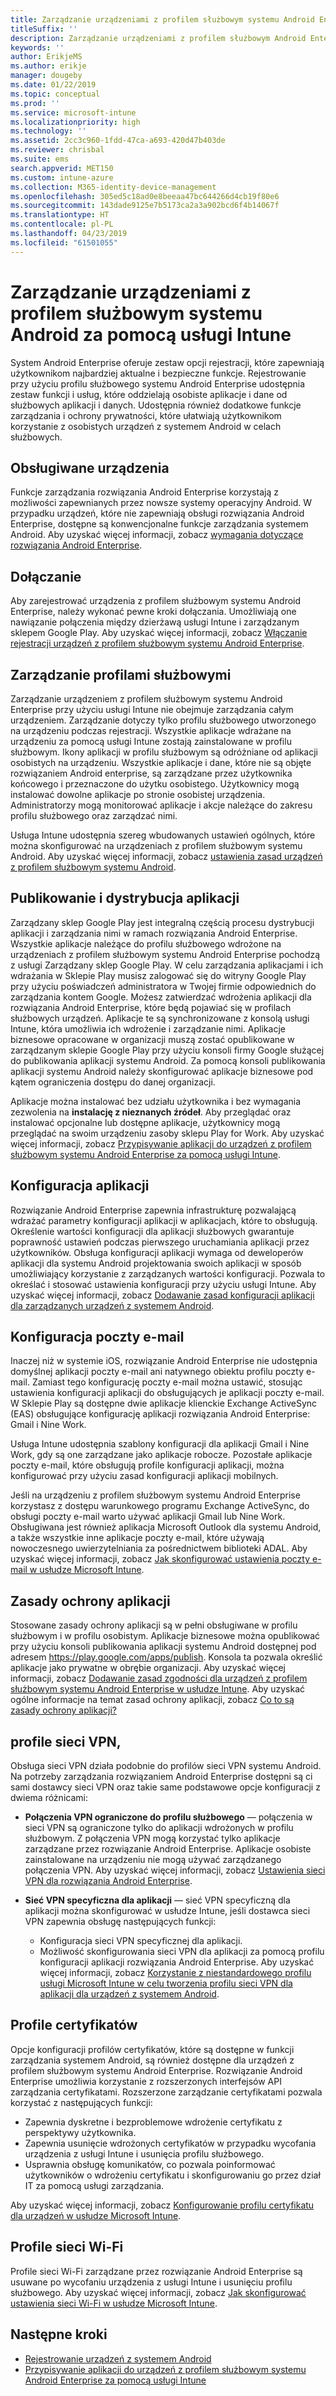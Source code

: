 ```yaml
---
title: Zarządzanie urządzeniami z profilem służbowym systemu Android Enterprise w usłudze Microsoft Intune
titleSuffix: ''
description: Zarządzanie urządzeniami z profilem służbowym Android Enterprise przez usługę Microsoft Intune udostępnia dodatkowe funkcje zarządzania i ochrony prywatności, które ułatwiają użytkownikom korzystanie z osobistych urządzeń z systemem Android w celach służbowych.
keywords: ''
author: ErikjeMS
ms.author: erikje
manager: dougeby
ms.date: 01/22/2019
ms.topic: conceptual
ms.prod: ''
ms.service: microsoft-intune
ms.localizationpriority: high
ms.technology: ''
ms.assetid: 2cc3c960-1fdd-47ca-a693-420d47b403de
ms.reviewer: chrisbal
ms.suite: ems
search.appverid: MET150
ms.custom: intune-azure
ms.collection: M365-identity-device-management
ms.openlocfilehash: 305ed5c18ad0e8beeaa47bc644266d4cb19f80e6
ms.sourcegitcommit: 143dade9125e7b5173ca2a3a902bcd6f4b14067f
ms.translationtype: HT
ms.contentlocale: pl-PL
ms.lasthandoff: 04/23/2019
ms.locfileid: "61501055"
---
```

# <a name="manage-android-work-profile-devices-with-intune"></a>Zarządzanie urządzeniami z profilem służbowym systemu Android za pomocą usługi Intune

System Android Enterprise oferuje zestaw opcji rejestracji, które zapewniają użytkownikom najbardziej aktualne i bezpieczne funkcje. Rejestrowanie przy użyciu profilu służbowego systemu Android Enterprise udostępnia zestaw funkcji i usług, które oddzielają osobiste aplikacje i dane od służbowych aplikacji i danych. Udostępnia również dodatkowe funkcje zarządzania i ochrony prywatności, które ułatwiają użytkownikom korzystanie z osobistych urządzeń z systemem Android w celach służbowych. 

## <a name="supported-devices"></a>Obsługiwane urządzenia

Funkcje zarządzania rozwiązania Android Enterprise korzystają z możliwości zapewnianych przez nowsze systemy operacyjny Android. W przypadku urządzeń, które nie zapewniają obsługi rozwiązania Android Enterprise, dostępne są konwencjonalne funkcje zarządzania systemem Android. Aby uzyskać więcej informacji, zobacz [wymagania dotyczące rozwiązania Android Enterprise](https://support.google.com/work/android/answer/6174145?hl=en&ref_topic=6151012).

## <a name="onboarding"></a>Dołączanie

Aby zarejestrować urządzenia z profilem służbowym systemu Android Enterprise, należy wykonać pewne kroki dołączania. Umożliwiają one nawiązanie połączenia między dzierżawą usługi Intune i zarządzanym sklepem Google Play. Aby uzyskać więcej informacji, zobacz [Włączanie rejestracji urządzeń z profilem służbowym systemu Android Enterprise](android-work-profile-enroll.md).

## <a name="work-profile-management"></a>Zarządzanie profilami służbowymi

Zarządzanie urządzeniem z profilem służbowym systemu Android Enterprise przy użyciu usługi Intune nie obejmuje zarządzania całym urządzeniem. Zarządzanie dotyczy tylko profilu służbowego utworzonego na urządzeniu podczas rejestracji. Wszystkie aplikacje wdrażane na urządzeniu za pomocą usługi Intune zostają zainstalowane w profilu służbowym. Ikony aplikacji w profilu służbowym są odróżniane od aplikacji osobistych na urządzeniu. Wszystkie aplikacje i dane, które nie są objęte rozwiązaniem Android enterprise, są zarządzane przez użytkownika końcowego i przeznaczone do użytku osobistego. Użytkownicy mogą instalować dowolne aplikacje po stronie osobistej urządzenia. Administratorzy mogą monitorować aplikacje i akcje należące do zakresu profilu służbowego oraz zarządzać nimi.

Usługa Intune udostępnia szereg wbudowanych ustawień ogólnych, które można skonfigurować na urządzeniach z profilem służbowym systemu Android. Aby uzyskać więcej informacji, zobacz [ustawienia zasad urządzeń z profilem służbowym systemu Android](compliance-policy-create-android-for-work.md).

## <a name="app-publishing-and-distribution"></a>Publikowanie i dystrybucja aplikacji

Zarządzany sklep Google Play jest integralną częścią procesu dystrybucji aplikacji i zarządzania nimi w ramach rozwiązania Android Enterprise. Wszystkie aplikacje należące do profilu służbowego wdrożone na urządzeniach z profilem służbowym systemu Android Enterprise pochodzą z usługi Zarządzany sklep Google Play. W celu zarządzania aplikacjami i ich wdrażania w Sklepie Play musisz zalogować się do witryny Google Play przy użyciu poświadczeń administratora w Twojej firmie odpowiednich do zarządzania kontem Google. Możesz zatwierdzać wdrożenia aplikacji dla rozwiązania Android Enterprise, które będą pojawiać się w profilach służbowych urządzeń. Aplikacje te są synchronizowane z konsolą usługi Intune, która umożliwia ich wdrożenie i zarządzanie nimi. Aplikacje biznesowe opracowane w organizacji muszą zostać opublikowane w zarządzanym sklepie Google Play przy użyciu konsoli firmy Google służącej do publikowania aplikacji systemu Android. Za pomocą konsoli publikowania aplikacji systemu Android należy skonfigurować aplikacje biznesowe pod kątem ograniczenia dostępu do danej organizacji.

Aplikacje można instalować bez udziału użytkownika i bez wymagania zezwolenia na **instalację z nieznanych źródeł**. Aby przeglądać oraz instalować opcjonalne lub dostępne aplikacje, użytkownicy mogą przeglądać na swoim urządzeniu zasoby sklepu Play for Work. Aby uzyskać więcej informacji, zobacz [Przypisywanie aplikacji do urządzeń z profilem służbowym systemu Android Enterprise za pomocą usługi Intune](apps-add-android-for-work.md).

## <a name="app-configuration"></a>Konfiguracja aplikacji

Rozwiązanie Android Enterprise zapewnia infrastrukturę pozwalającą wdrażać parametry konfiguracji aplikacji w aplikacjach, które to obsługują. Określenie wartości konfiguracji dla aplikacji służbowych gwarantuje poprawność ustawień podczas pierwszego uruchamiania aplikacji przez użytkowników. Obsługa konfiguracji aplikacji wymaga od deweloperów aplikacji dla systemu Android projektowania swoich aplikacji w sposób umożliwiający korzystanie z zarządzanych wartości konfiguracji. Pozwala to określać i stosować ustawienia konfiguracji przy użyciu usługi Intune. Aby uzyskać więcej informacji, zobacz [Dodawanie zasad konfiguracji aplikacji dla zarządzanych urządzeń z systemem Android](app-configuration-policies-use-android.md).

## <a name="email-configuration"></a>Konfiguracja poczty e-mail

Inaczej niż w systemie iOS, rozwiązanie Android Enterprise nie udostępnia domyślnej aplikacji poczty e-mail ani natywnego obiektu profilu poczty e-mail. Zamiast tego konfigurację poczty e-mail można ustawić, stosując ustawienia konfiguracji aplikacji do obsługujących je aplikacji poczty e-mail. W Sklepie Play są dostępne dwie aplikacje klienckie Exchange ActiveSync (EAS) obsługujące konfigurację aplikacji rozwiązania Android Enterprise: Gmail i Nine Work.

Usługa Intune udostępnia szablony konfiguracji dla aplikacji Gmail i Nine Work, gdy są one zarządzane jako aplikacje robocze. Pozostałe aplikacje poczty e-mail, które obsługują profile konfiguracji aplikacji, można konfigurować przy użyciu zasad konfiguracji aplikacji mobilnych.

Jeśli na urządzeniu z profilem służbowym systemu Android Enterprise korzystasz z dostępu warunkowego programu Exchange ActiveSync, do obsługi poczty e-mail warto używać aplikacji Gmail lub Nine Work. Obsługiwana jest również aplikacja Microsoft Outlook dla systemu Android, a także wszystkie inne aplikacje poczty e-mail, które używają nowoczesnego uwierzytelniania za pośrednictwem biblioteki ADAL. Aby uzyskać więcej informacji, zobacz [Jak skonfigurować ustawienia poczty e-mail w usłudze Microsoft Intune](email-settings-configure.md).

## <a name="app-protection-policies"></a>Zasady ochrony aplikacji

Stosowane zasady ochrony aplikacji są w pełni obsługiwane w profilu służbowym i w profilu osobistym. Aplikacje biznesowe można opublikować przy użyciu konsoli publikowania aplikacji systemu Android dostępnej pod adresem https://play.google.com/apps/publish. Konsola ta pozwala określić aplikacje jako prywatne w obrębie organizacji. Aby uzyskać więcej informacji, zobacz [Dodawanie zasad zgodności dla urządzeń z profilem służbowym systemu Android Enterprise w usłudze Intune](compliance-policy-create-android-for-work.md). Aby uzyskać ogólne informacje na temat zasad ochrony aplikacji, zobacz [Co to są zasady ochrony aplikacji?](app-protection-policy.md)

## <a name="vpn-profiles"></a>profile sieci VPN,

Obsługa sieci VPN działa podobnie do profilów sieci VPN systemu Android. Na potrzeby zarządzania rozwiązaniem Android Enterprise dostępni są ci sami dostawcy sieci VPN oraz takie same podstawowe opcje konfiguracji z dwiema różnicami:

-  **Połączenia VPN ograniczone do profilu służbowego** — połączenia w sieci VPN są ograniczone tylko do aplikacji wdrożonych w profilu służbowym. Z połączenia VPN mogą korzystać tylko aplikacje zarządzane przez rozwiązanie Android Enterprise. Aplikacje osobiste zainstalowane na urządzeniu nie mogą używać zarządzanego połączenia VPN. Aby uzyskać więcej informacji, zobacz [Ustawienia sieci VPN dla rozwiązania Android Enterprise](vpn-settings-android.md#android-enterprise-vpn-settings).

-  **Sieć VPN specyficzna dla aplikacji** — sieć VPN specyficzną dla aplikacji można skonfigurować w usłudze Intune, jeśli dostawca sieci VPN zapewnia obsługę następujących funkcji:
    - Konfiguracja sieci VPN specyficznej dla aplikacji.
    - Możliwość skonfigurowania sieci VPN dla aplikacji za pomocą profilu konfiguracji aplikacji rozwiązania Android Enterprise.
    Aby uzyskać więcej informacji, zobacz [Korzystanie z niestandardowego profilu usługi Microsoft Intune w celu tworzenia profilu sieci VPN dla aplikacji dla urządzeń z systemem Android](android-pulse-secure-per-app-vpn.md).

## <a name="certificate-profiles"></a>Profile certyfikatów

Opcje konfiguracji profilów certyfikatów, które są dostępne w funkcji zarządzania systemem Android, są również dostępne dla urządzeń z profilem służbowym systemu Android Enterprise. Rozwiązanie Android Enterprise umożliwia korzystanie z rozszerzonych interfejsów API zarządzania certyfikatami. Rozszerzone zarządzanie certyfikatami pozwala korzystać z następujących funkcji:

-  Zapewnia dyskretne i bezproblemowe wdrożenie certyfikatu z perspektywy użytkownika.
-  Zapewnia usunięcie wdrożonych certyfikatów w przypadku wycofania urządzenia z usługi Intune i usunięcia profilu służbowego.
-  Usprawnia obsługę komunikatów, co pozwala poinformować użytkowników o wdrożeniu certyfikatu i skonfigurowaniu go przez dział IT za pomocą usługi zarządzania.

Aby uzyskać więcej informacji, zobacz [Konfigurowanie profilu certyfikatu dla urządzeń w usłudze Microsoft Intune](certificates-configure.md).

## <a name="wi-fi-profiles"></a>Profile sieci Wi-Fi

Profile sieci Wi-Fi zarządzane przez rozwiązanie Android Enterprise są usuwane po wycofaniu urządzenia z usługi Intune i usunięciu profilu służbowego. Aby uzyskać więcej informacji, zobacz [Jak skonfigurować ustawienia sieci Wi-Fi w usłudze Microsoft Intune](wi-fi-settings-configure.md).

## <a name="next-steps"></a>Następne kroki
- [Rejestrowanie urządzeń z systemem Android](android-enroll.md)
- [Przypisywanie aplikacji do urządzeń z profilem służbowym systemu Android Enterprise za pomocą usługi Intune](apps-add-android-for-work.md)
